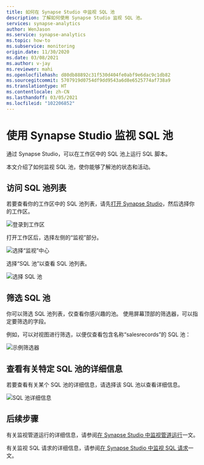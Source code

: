 ```yaml
---
title: 如何在 Synapse Studio 中监视 SQL 池
description: 了解如何使用 Synapse Studio 监视 SQL 池。
services: synapse-analytics
author: WenJason
ms.service: synapse-analytics
ms.topic: how-to
ms.subservice: monitoring
origin.date: 11/30/2020
ms.date: 03/08/2021
ms.author: v-jay
ms.reviewer: mahi
ms.openlocfilehash: d80db88892c31f530d404fe0abf9e6dac9c1db82
ms.sourcegitcommit: 5707919d0754df9dd9543a6d8e6525774af738a9
ms.translationtype: HT
ms.contentlocale: zh-CN
ms.lasthandoff: 03/05/2021
ms.locfileid: "102206852"
---
```

# <a name="use-synapse-studio-to-monitor-your-sql-pools"></a>使用 Synapse Studio 监视 SQL 池

通过 Synapse Studio，可以在工作区中的 SQL 池上运行 SQL 脚本。

本文介绍了如何监视 SQL 池，使你能够了解池的状态和活动。

## <a name="access-sql-pools-list"></a>访问 SQL 池列表

若要查看你的工作区中的 SQL 池列表，请先[打开 Synapse Studio](https://web.azuresynapse.net/)，然后选择你的工作区。

![登录到工作区](./media/common/login-workspace.png)

打开工作区后，选择左侧的“监视”部分。

![选择“监视”中心](./media/common/left-nav.png)

选择“SQL 池”以查看 SQL 池列表。

 ![选择 SQL 池](./media/how-to-monitor-sql-pools/monitor-hub-nav-sql-pools.png)

## <a name="filter-your-sql-pools"></a>筛选 SQL 池

你可以筛选 SQL 池列表，仅查看你感兴趣的池。 使用屏幕顶部的筛选器，可以指定要筛选的字段。

例如，可以对视图进行筛选，以便仅查看包含名称“salesrecords”的 SQL 池：

![示例筛选器](./media/how-to-monitor-sql-pools/filter-example.png)

## <a name="view-details-about-a-specific-sql-pool"></a>查看有关特定 SQL 池的详细信息

若要查看有关某个 SQL 池的详细信息，请选择该 SQL 池以查看详细信息。

![SQL 池详细信息](./media/how-to-monitor-sql-pools/sql-pool-details.png)

## <a name="next-steps"></a>后续步骤

有关监视管道运行的详细信息，请参阅[在 Synapse Studio 中监视管道运行](how-to-monitor-pipeline-runs.md)一文。 

有关监视 SQL 请求的详细信息，请参阅[在 Synapse Studio 中监视 SQL 请求](how-to-monitor-sql-requests.md)一文。